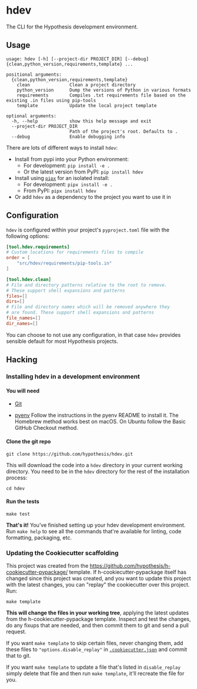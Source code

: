 # hdev

The CLI for the Hypothesis development environment.

Usage
-----

```
usage: hdev [-h] [--project-dir PROJECT_DIR] [--debug] {clean,python_version,requirements,template} ...

positional arguments:
  {clean,python_version,requirements,template}
    clean               Clean a project directory
    python_version      Dump the versions of Python in various formats
    requirements        Compiles .txt requirements file based on the existing .in files using pip-tools
    template            Update the local project template

optional arguments:
  -h, --help            show this help message and exit
  --project-dir PROJECT_DIR
                        Path of the project's root. Defaults to .
  --debug               Enable debugging info

```

There are lots of different ways to install `hdev`:

- Install from pypi into your Python environment:
  - For development: `pip install -e .`
  - Or the latest version from PyPI: `pip install hdev`
- Install using [`pipx`](https://pipxproject.github.io/pipx/installation/) for an isolated install:
  - For development: `pipx install -e .`
  - From PyPI: `pipx install hdev`
- Or add `hdev` as a dependency to the project you want to use it in


Configuration
-------------

`hdev` is configured within your project's `pyproject.toml` file with the following options:

```toml
[tool.hdev.requirements]
# Custom locations for requirements files to compile
order = [
    "src/hdev/requirements/pip-tools.in"
]

[tool.hdev.clean]
# File and directory patterns relative to the root to remove.
# These support shell expansions and patterns
files=[]
dirs=[]
# File and directory names which will be removed anywhere they
# are found. These support shell expansions and patterns
file_names=[]
dir_names=[]
```

You can choose to not use any configuration, in that case `hdev` provides
sensible default for most Hypothesis projects.

Hacking
-------

### Installing hdev in a development environment

#### You will need

* [Git](https://git-scm.com/)

* [pyenv](https://github.com/pyenv/pyenv)
  Follow the instructions in the pyenv README to install it.
  The Homebrew method works best on macOS.
  On Ubuntu follow the Basic GitHub Checkout method.

#### Clone the git repo

```terminal
git clone https://github.com/hypothesis/hdev.git
```

This will download the code into a `hdev` directory
in your current working directory. You need to be in the
`hdev` directory for the rest of the installation
process:

```terminal
cd hdev
```

#### Run the tests

```terminal
make test
```

**That's it!** You’ve finished setting up your hdev
development environment. Run `make help` to see all the commands that're
available for linting, code formatting, packaging, etc.

### Updating the Cookiecutter scaffolding

This project was created from the
https://github.com/hypothesis/h-cookiecutter-pypackage/ template.
If h-cookiecutter-pypackage itself has changed since this project was created, and
you want to update this project with the latest changes, you can "replay" the
cookiecutter over this project. Run:

```terminal
make template
```

**This will change the files in your working tree**, applying the latest
updates from the h-cookiecutter-pypackage template. Inspect and test the
changes, do any fixups that are needed, and then commit them to git and send a
pull request.

If you want `make template` to skip certain files, never changing them, add
these files to `"options.disable_replay"` in
[`.cookiecutter.json`](.cookiecutter.json) and commit that to git.

If you want `make template` to update a file that's listed in `disable_replay`
simply delete that file and then run `make template`, it'll recreate the file
for you.
